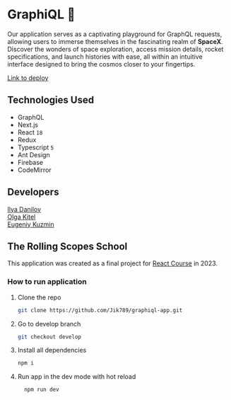 # GraphiQL 🚀

Our application serves as a captivating playground for GraphQL requests, allowing users to immerse themselves in the fascinating realm of **SpaceX**. Discover the wonders of space exploration, access mission details, rocket specifications, and launch histories with ease, all within an intuitive interface designed to bring the cosmos closer to your fingertips.

[Link to deploy](https://graphiql-app-production.up.railway.app/)

## Technologies Used

- GraphQL
- Next.js
- React `18`
- Redux
- Typescript `5`
- Ant Design
- Firebase
- CodeMirror

## Developers

[Ilya Danilov](https://github.com/Jik789)  
[Olga Kitel](https://github.com/okitel)  
[Eugeniy Kuzmin](https://github.com/Syderi)

## The Rolling Scopes School

This application was created as a final project for [React Course](https://rs.school/react/) in 2023.

### How to run application

1. Clone the repo

   ```bash
   git clone https://github.com/Jik789/graphiql-app.git
   ```

2. Go to develop branch

   ```bash
   git checkout develop
   ```

3. Install all dependencies

   ```bash
   npm i
   ```

4. Run app in the dev mode with hot reload

   ```bash
     npm run dev
   ```
